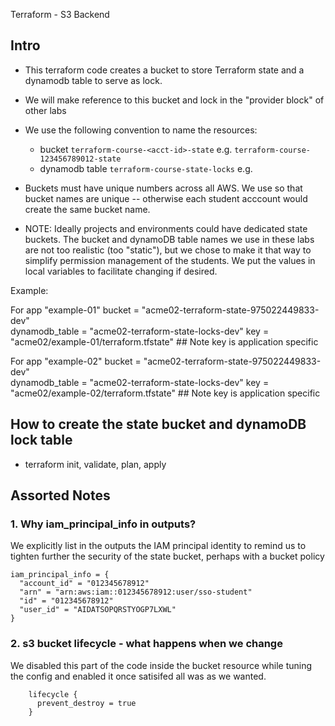 Terraform - S3 Backend

## Intro

- This terraform code creates a bucket to store Terraform state and a dynamodb table to serve as lock.

- We will make reference to this bucket and lock in the "provider block" of other labs

- We use the following convention to name the resources:

    - bucket `terraform-course-<acct-id>-state` e.g. `terraform-course-123456789012-state`
    - dynamodb table `terraform-course-state-locks` e.g. 

- Buckets must have unique numbers across all AWS.   We use <acct-id> so that bucket names are unique -- otherwise each student acccount would create the same bucket name.  

- NOTE:  Ideally projects and environments could have dedicated state buckets.  The bucket  and dynamoDB table names we use in these labs are not too realistic (too "static"), but we chose to make it that way to simplify permission management of the students.   We put the values in local variables to facilitate changing if desired.


Example:

For app  "example-01"
    bucket         = "acme02-terraform-state-975022449833-dev"           
    dynamodb_table = "acme02-terraform-state-locks-dev"
    key            = "acme02/example-01/terraform.tfstate"  ## Note key is application specific

For app  "example-02"
    bucket         = "acme02-terraform-state-975022449833-dev"           
    dynamodb_table = "acme02-terraform-state-locks-dev"
    key            = "acme02/example-02/terraform.tfstate"  ## Note key is application specific



## How to create the state bucket and dynamoDB lock table
- terraform init, validate, plan, apply

## Assorted Notes
### 1. Why iam_principal_info in outputs?

We explicitly list in the outputs the IAM principal identity to remind us to tighten further the security of the state bucket, perhaps with a bucket policy 

```
iam_principal_info = {
  "account_id" = "012345678912"
  "arn" = "arn:aws:iam::012345678912:user/sso-student"
  "id" = "012345678912"
  "user_id" = "AIDATSOPQRSTYOGP7LXWL"
}
```

### 2. s3 bucket lifecycle - what happens when we change

We disabled this part of the code inside the bucket resource while tuning the config and enabled it once satisifed all was as we wanted.

```
    lifecycle {
      prevent_destroy = true
    }
```
